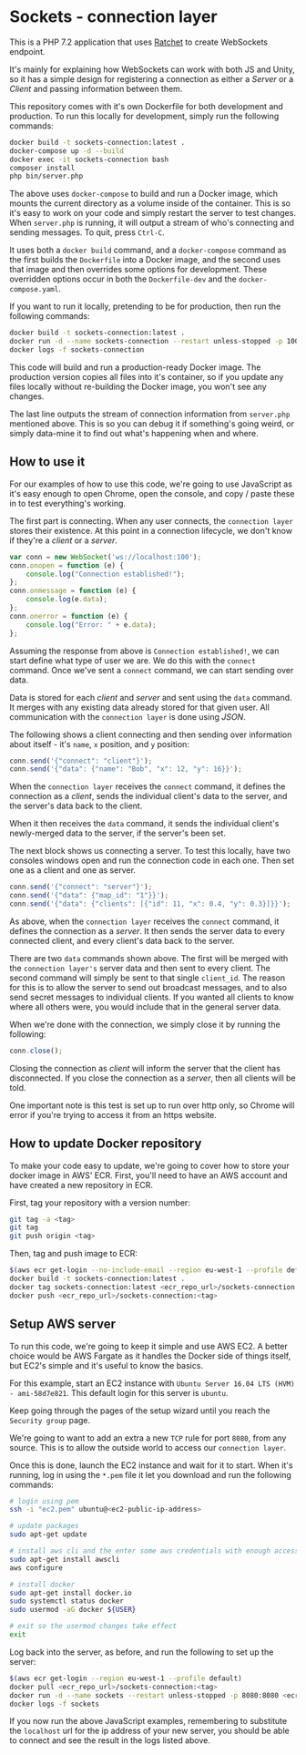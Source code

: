 # Sockets - connection layer

This is a PHP 7.2 application that uses [Ratchet](http://socketo.me) to create WebSockets endpoint. 

It's mainly for explaining how WebSockets can work with both JS and Unity, so it has a simple design for registering a connection as either a *Server* or a *Client* and passing information between them. 

This repository comes with it's own Dockerfile for both development and production. To run this locally for development, simply run the following commands:

```bash
docker build -t sockets-connection:latest .
docker-compose up -d --build
docker exec -it sockets-connection bash
composer install
php bin/server.php
```

The above uses `docker-compose` to build and run a Docker image, which mounts the current directory as a volume inside of the container. This is so it's easy to work on your code and simply restart the server to test changes. When `server.php` is running, it will output a stream of who's connecting and sending messages. To quit, press `Ctrl-C`.

It uses both a `docker build` command, and a `docker-compose` command as the first builds the `Dockerfile` into a Docker image, and the second uses that image and then overrides some options for development. These overridden options occur in both the `Dockerfile-dev` and the `docker-compose.yaml`.  

If you want to run it locally, pretending to be for production, then run the following commands:

```bash
docker build -t sockets-connection:latest .
docker run -d --name sockets-connection --restart unless-stopped -p 100:8080 sockets-connection:latest
docker logs -f sockets-connection
```

This code will build and run a production-ready Docker image. The production version copies all files into it's container, so if you update any files locally without re-building the Docker image, you won't see any changes.

The last line outputs the stream of connection information from `server.php` mentioned above. This is so you can debug it if something's going weird, or simply data-mine it to find out what's happening when and where.

## How to use it

For our examples of how to use this code, we're going to use JavaScript as it's easy enough to open Chrome, open the console, and copy / paste these in to test everything's working. 

The first part is connecting. When any user connects, the `connection layer` stores their existence. At this point in a connection lifecycle, we don't know if they're a *client* or a *server*. 

```js
var conn = new WebSocket('ws://localhost:100');
conn.onopen = function (e) {
    console.log("Connection established!");
};
conn.onmessage = function (e) {
    console.log(e.data);
};
conn.onerror = function (e) {
    console.log("Error: " + e.data);    
};
```

Assuming the response from above is `Connection established!`, we can start define what type of user we are. We do this with the `connect` command. Once we've sent a `connect` command, we can start sending over data. 

Data is stored for each *client* and *server* and sent using the `data` command. It merges with any existing data already stored for that given user. All communication with the `connection layer` is done using *JSON*. 

The following shows a client connecting and then sending over information about itself - it's `name`, `x` position, and `y` position:

```js
conn.send('{"connect": "client"}');
conn.send('{"data": {"name": "Bob", "x": 12, "y": 16}}'); 
```

When the `connection layer` receives the `connect` command, it defines the connection as a *client*, sends the individual client's data to the server, and the server's data back to the client.

When it then receives the `data` command, it sends the individual client's newly-merged data to the server, if the server's been set.

The next block shows us connecting a server. To test this locally, have two consoles windows open and run the connection code in each one. Then set one as a client and one as server.

```js
conn.send('{"connect": "server"}');
conn.send('{"data": {"map_id": "1"}}');
conn.send('{"data": {"clients": [{"id": 11, "x": 0.4, "y": 0.3}]}}');
```

As above, when the `connection layer` receives the `connect` command, it defines the connection as a *server*. It then sends the server data to every connected client, and every client's data back to the server.

There are two `data` commands shown above. The first will be merged with the `connection layer's` server data and then sent to every client. The second command will simply be sent to that single `client_id`. The reason for this is to allow the server to send out broadcast messages, and to also send secret messages to individual clients. If you wanted all clients to know where all others were, you would include that in the general server data.

When we're done with the connection, we simply close it by running the following:

```js
conn.close();
```

Closing the connection as *client* will inform the server that the client has disconnected. If you close the connection as a *server*, then all clients will be told.

One important note is this test is set up to run over http only, so Chrome will error if you're trying to access it from an https website. 

## How to update Docker repository

To make your code easy to update, we're going to cover how to store your docker image in AWS' ECR. First, you'll need to have an AWS account and have created a new repository in ECR.

First, tag your repository with a version number:

```bash
git tag -a <tag>
git tag
git push origin <tag>
```

Then, tag and push image to ECR:

```bash
$(aws ecr get-login --no-include-email --region eu-west-1 --profile default)
docker build -t sockets-connection:latest .
docker tag sockets-connection:latest <ecr_repo_url>/sockets-connection:<tag>
docker push <ecr_repo_url>/sockets-connection:<tag>
```

## Setup AWS server

To run this code, we're going to keep it simple and use AWS EC2. A better choice would be AWS Fargate as it handles the Docker side of things itself, but EC2's simple and it's useful to know the basics.

For this example, start an EC2 instance with `Ubuntu Server 16.04 LTS (HVM) - ami-58d7e821`. This default login for this server is `ubuntu`.

Keep going through the pages of the setup wizard until you reach the `Security group` page.

We're going to want to add an extra a new `TCP` rule for port `8080`, from any source. This is to allow the outside world to access our `connection layer`.

Once this is done, launch the EC2 instance and wait for it to start. When it's running, log in using the `*.pem` file it let you download and run the following commands:

```bash
# login using pem
ssh -i "ec2.pem" ubuntu@<ec2-public-ip-address>

# update packages
sudo apt-get update

# install aws cli and the enter some aws credentials with enough access to read AWS ECS
sudo apt-get install awscli
aws configure

# install docker
sudo apt-get install docker.io
sudo systemctl status docker
sudo usermod -aG docker ${USER}

# exit so the usermod changes take effect
exit
```

Log back into the server, as before, and run the following to set up the server:

```bash
$(aws ecr get-login --region eu-west-1 --profile default)
docker pull <ecr_repo_url>/sockets-connection:<tag>
docker run -d --name sockets --restart unless-stopped -p 8080:8080 <ecr_repo_url>/sockets-connection:<tag>
docker logs -f sockets
```

If you now run the above JavaScript examples, remembering to substitute the `localhost` url for the ip address of your new server, you should be able to connect and see the result in the logs listed above. 

